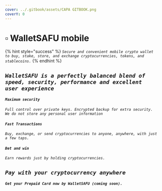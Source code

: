 ```yaml
---
cover: ../.gitbook/assets/CAPA GITBOOK.png
coverY: 0
---
```


# ▫ WalletSAFU mobile

{% hint style="success" %}
_`Secure and convenient mobile crypto wallet to buy, stake, store, and exchange cryptocurrencies, tokens, and stablecoins.`_
{% endhint %}

## _`WalletSAFU is a perfectly balanced blend of speed, security, performance and excellent user experience`_

#### _`Maximum security`_

_`Full control over private keys. Encrypted backup for extra security. We do not store any personal user information`_

#### _`Fast Transactions`_

_`Buy, exchange, or send cryptocurrencies to anyone, anywhere, with just a few taps.`_

#### _`Bet and win`_

_`Earn rewards just by holding cryptocurrencies.`_

## _`Pay with your cryptocurrency anywhere`_

#### _`Get your Prepaid Card now by WalletSAFU (coming soon).`_
